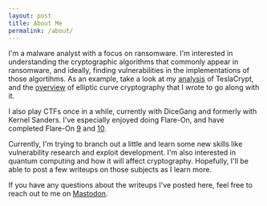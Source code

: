 ```yaml
---
layout: post
title: About Me
permalink: /about/
---
```


I'm a malware analyst with a focus on ransomware. I'm interested in understanding the cryptographic algorithms that commonly appear in ransomware, and ideally, finding vulnerabilities in the implementations of those algortihms. As an example, take a look at my [analysis](/malware/2023/03/18/teslacrypt.html) of TeslaCrypt, and the [overview](/malware/2023/03/18/ecc.html) of elliptic curve cryptography that I wrote to go along with it.

I also play CTFs once in a while, currently with DiceGang and formerly with Kernel Sanders. I've especially enjoyed doing Flare-On, and have completed Flare-On [9](/flareon/2022/11/12/flare8-backdoor.html) and [10](/flareon/2023/11/18/over_the_rainbow.html). 

Currently, I'm trying to branch out a little and learn some new skills like vulnerability research and exploit development. I'm also interested in quantum computing and how it will affect cryptography. Hopefully, I'll be able to post a few writeups on those subjects as I learn more.

If you have any questions about the writeups I've posted here, feel free to reach out to me on [Mastodon](https://haunted.computer/@amnesia).
